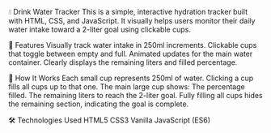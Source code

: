 💧 Drink Water Tracker
This is a simple, interactive hydration tracker built with HTML, CSS, and JavaScript. It visually helps users monitor their daily water intake toward a 2-liter goal using clickable cups.

🚀 Features
Visually track water intake in 250ml increments.
Clickable cups that toggle between empty and full.
Animated updates for the main water container.
Clearly displays the remaining liters and filled percentage.


📜 How It Works
Each small cup represents 250ml of water.
Clicking a cup fills all cups up to that one.
The main large cup shows:
The percentage filled.
The remaining liters to reach the 2-liter goal.
Fully filling all cups hides the remaining section, indicating the goal is complete.

🛠️ Technologies Used
HTML5
CSS3
Vanilla JavaScript (ES6)

